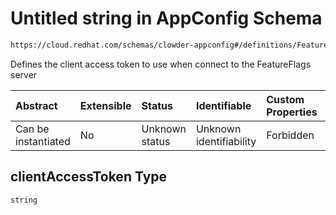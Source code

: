 # Untitled string in AppConfig Schema

```txt
https://cloud.redhat.com/schemas/clowder-appconfig#/definitions/FeatureFlagsConfig/properties/clientAccessToken
```

Defines the client access token to use when connect to the FeatureFlags server

| Abstract            | Extensible | Status         | Identifiable            | Custom Properties | Additional Properties | Access Restrictions | Defined In                                                   |
| :------------------ | :--------- | :------------- | :---------------------- | :---------------- | :-------------------- | :------------------ | :----------------------------------------------------------- |
| Can be instantiated | No         | Unknown status | Unknown identifiability | Forbidden         | Allowed               | none                | [schema.json*](../../out/schema.json "open original schema") |

## clientAccessToken Type

`string`
